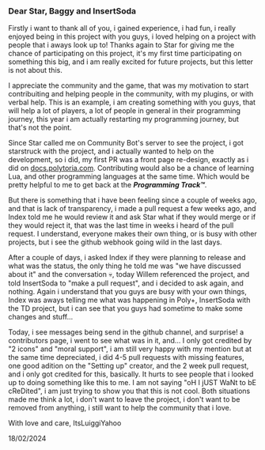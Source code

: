 ### Dear Star, Baggy and InsertSoda

Firstly i want to thank all of you, i gained experience, i had fun, i really enjoyed being in this project with you guys, i loved helping on a project with people that i aways look up to! Thanks again to Star for giving me the chance of participating on this project, it's my first time participating on something this big, and i am really excited for future projects, but this letter is not about this.

I appreciate the community and the game, that was my motivation to start contribuiting and helping people in the community, with my plugins, or with verbal help. This is an example, i am creating something with you guys, that will help a lot of players, a lot of people in general in their programming journey, this year i am actually restarting my programming journey, but that's not the point. 

Since Star called me on Community Bot's server to see the project, i got starstruck with the project, and i actually wanted to help on the development, so i did, my first PR was a front page re-design, exactly as i did on [docs.polytoria.com](https://docs.polytoria.com). Contributing would also be a chance of learning Lua, and other programming languages at the same time. Which would be pretty helpful to me to get back at the _**Programming Track™**_.

But there is something that i have been feeling since a couple of weeks ago, and that is lack of transparency, i made a pull request a few weeks ago, and Index told me he would review it and ask Star what if they would merge or if they would reject it, that was the last time in weeks i heard of the pull request. I understand, everyone makes their own thing, or is busy with other projects, but i see the github webhook going wild in the last days.

After a couple of days, i asked Index if they were planning to release and what was the status, the only thing he told me was "we have discussed about it" and the conversation 💀, today Willem referenced the project, and told InsertSoda to "make a pull request", and i decided to ask again, and nothing. Again i understand that you guys are busy with your own things, Index was aways telling me what was happening in Poly+, InsertSoda with the TD project, but i can see that you guys had sometime to make some changes and stuff...

Today, i see messages being send in the github channel, and surprise! a contributors page, i went to see what was in it, and... I only got credited by "2 icons" and "moral support", i am still very happy with my mention but at the same time depreciated, i did 4-5 pull requests with missing features, one good adition on the "Setting up" creator, and the 2 week pull request, and i only got credited for this, basically. It hurts to see people that i looked up to doing something like this to me. I am not saying "oH I jUST WaNt to bE cReDited", i am just trying to show you that this is not cool. Both situations made me think a lot, i don't want to leave the project, i don't want to be removed from anything, i still want to help the community that i love.

With love and care, ItsLuiggiYahoo

18/02/2024

